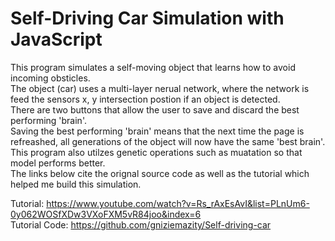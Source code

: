 # Self-Driving Car Simulation with JavaScript
This program simulates a self-moving object that learns how to avoid incoming obsticles. <br>
The object (car) uses a multi-layer nerual network, where the network is feed the sensors x, y intersection postion if an object is detected. <br>
There are two buttons that allow the user to save and discard the best performing 'brain'. <br>
Saving the best performing 'brain' means that the next time the page is refreashed, all generations of the object will now have the same 'best brain'. <br>
This program also utilzes genetic operations such as muatation so that model performs better. <br>
The links below cite the orignal source code as well as the tutorial which helped me build this simulation.

Tutorial: https://www.youtube.com/watch?v=Rs_rAxEsAvI&list=PLnUm6-0y062WOSfXDw3VXoFXM5vR84joo&index=6 <br>
Tutorial Code: https://github.com/gniziemazity/Self-driving-car
